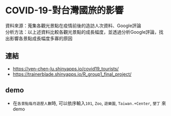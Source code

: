# COVID-19-對台灣國旅的影響
 資料來源：蒐集各觀光景點在疫情前後的造訪人次資料、Google評論   
 分析方法：以上述資料比較各觀光景點的成長幅度，並透過分析Google評論，找出影響各景點成長幅度多寡的原因

## 連結
- https://yen-chen-lu.shinyapps.io/covid19_tourists/
- https://trainerblade.shinyapps.io/R_group1_final_project/

## demo
- 在`各景點每月遊歷人數`時, 可以依序輸入`101`, `Zoo`, `遊樂園`, `Taiwan.+Center`, `墾丁` 來demo
